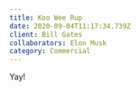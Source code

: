```yaml
---
title: Koo Wee Rup
date: 2020-09-04T11:17:34.739Z
client: Bill Gates
collaborators: Elon Musk
category: Commercial
---
```


Yay!
